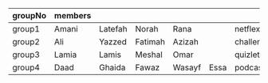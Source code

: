groupNo|members||||||
-----|------|-----|----|---|---|---|
group1|Amani|Latefah|Norah|Rana||netflex
group2|Ali|Yazzed|Fatimah|Azizah||challenges
group3|Lamia|Lamis|Meshal|Omar||quizlet
group4|Daad|Ghaida|Fawaz|Wasayf|Essa|podcast